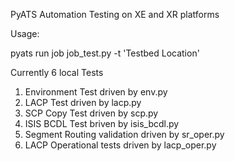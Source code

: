 PyATS Automation Testing on XE and XR platforms

Usage:

pyats run job job_test.py -t 'Testbed Location'

Currently 6 local Tests
 1. Environment Test driven by env.py
 2. LACP Test driven by lacp.py
 3. SCP Copy Test driven by scp.py
 4. ISIS BCDL Test briven by isis_bcdl.py
 5. Segment Routing validation driven by sr_oper.py
 6. LACP Operational tests driven by lacp_oper.py
